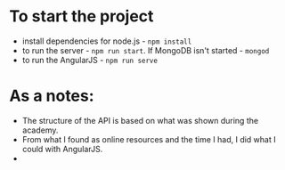 # To start the project
- install dependencies for node.js - `npm install`
- to run the server - `npm run start`. If MongoDB isn't started - `mongod`
- to run the AngularJS - `npm run serve`
# As a notes:
- Тhe structure of the API is based on what was shown during the academy.
- From what I found as online resources and the time I had, I did what I could with AngularJS.
- 